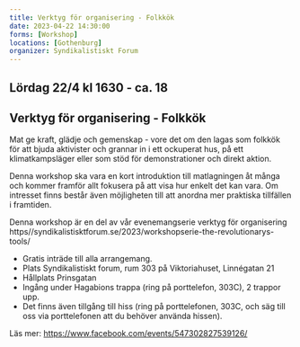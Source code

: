 ```yaml
---
title: Verktyg för organisering - Folkkök
date: 2023-04-22 14:30:00
forms: [Workshop]
locations: [Gothenburg]
organizer: Syndikalistiskt Forum
---
```

## Lördag 22/4 kl 1630 - ca. 18 
## Verktyg för organisering - Folkkök

Mat ge kraft, glädje och gemenskap - vore det om den lagas som folkkök för att bjuda aktivister och grannar in i ett ockuperat hus, på ett klimatkampsläger eller som stöd för demonstrationer och direkt aktion.

Denna workshop ska vara en kort introduktion till matlagningen åt många och kommer framför allt fokusera på att visa hur enkelt det kan vara. Om intresset finns består även möjligheten till att anordna mer praktiska tillfällen i framtiden.

Denna workshop är en del av vår evenemangserie verktyg för organisering
https//syndikalistisktforum.se/2023/workshopserie-the-revolutionarys-tools/

* Gratis inträde till alla arrangemang.
* Plats Syndikalistiskt forum, rum 303 på Viktoriahuset, Linnégatan 21
* Hållplats Prinsgatan
* Ingång under Hagabions trappa (ring på porttelefon, 303C), 2 trappor upp.
* Det finns även tillgång till hiss (ring på porttelefonen, 303C, och säg till oss via porttelefonen att du behöver använda hissen).

Läs mer: https://www.facebook.com/events/547302827539126/
